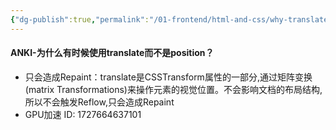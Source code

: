```yaml
---
{"dg-publish":true,"permalink":"/01-frontend/html-and-css/why-translate-instead-of-position/","title":"为什么有时候使用translate而不是position？","created":"2024-10-12T13:58:00.000+08:00","updated":"2024-10-12T13:58:00.000+08:00"}
---
```


#### ANKI-为什么有时候使用translate而不是position？
+ 只会造成Repaint：translate是CSSTransform属性的一部分,通过矩阵变换(matrix Transformations)来操作元素的视觉位置。不会影响文档的布局结构,所以不会触发Reflow,只会造成Repaint
+ GPU加速
ID: 1727664637101



